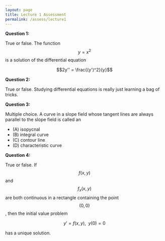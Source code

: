 ```yaml
---
layout: page
title: Lecture 1 Assessment
permalink: /assess/lecture1
---
```



**Question 1:**

True or false.
The function $$y=x^2$$ is a solution of the differential equation

$$2y'' = \frac{(y')^2}{y}$$

**Question 2:**

True or false.
Studying differential equations is really just learning a bag of tricks.

**Question 3:**

Multiple choice.
A curve in a slope field whose tangent lines are always parallel to the slope field is called an
* (A) isopycnal
* (B) integral curve
* (C) contour line
* (D) characteristic curve

**Question 4:**

True or false.
If $$f(x,y)$$ and $$f_x(x,y)$$ are both continuous in a rectangle containing the point $$(0,0)$$, then the initial value problem

$$y' = f(x,y),\ \ y(0) = 0$$

has a unique solution.


